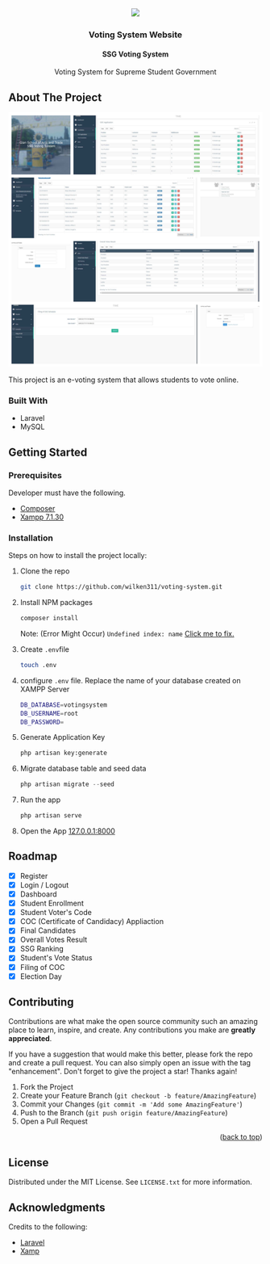 <a name="readme-top"></a>

<!-- PROJECT LOGO -->
<br />
<div align="center">

  <p align="center"><img src="https://laravel.com/assets/img/components/logo-laravel.svg"></p>

  <h3 align="center">Voting System Website</h3>
  <h4>SSG Voting System</h4>

  <p align="center">
    Voting System for Supreme Student  Government
   
</div>

<!-- ABOUT THE PROJECT -->

## About The Project

![Product Name Screen Shot][product-screenshot]

This project is an e-voting system that allows students to vote online.

### Built With

-   Laravel
-   MySQL

<!-- GETTING STARTED -->

## Getting Started

### Prerequisites

Developer must have the following.

-   [Composer](https://getcomposer.org/download/)
-   [Xampp 7.1.30](https://sourceforge.net/projects/xampp/files/XAMPP%20Windows/7.1.30/)

### Installation

Steps on how to install the project locally:

1. Clone the repo
    ```sh
    git clone https://github.com/wilken311/voting-system.git
    ```
2. Install NPM packages

    ```sh
    composer install
    ```

    Note: (Error Might Occur) `Undefined index: name`
    [Click me to fix.](https://stackoverflow.com/questions/61177995/laravel-packagemanifest-php-undefined-index-name)

3. Create `.env`file

    ```sh
    touch .env
    ```

4. configure `.env` file. Replace the name of your database created on XAMPP Server

    ```sh
    DB_DATABASE=votingsystem
    DB_USERNAME=root
    DB_PASSWORD=
    ```

5. Generate Application Key

    ```sh
    php artisan key:generate
    ```

6. Migrate database table and seed data
    ```js
    php artisan migrate --seed
    ```
7. Run the app
    ```js
    php artisan serve
    ```
8. Open the App
[127.0.0.1:8000](http://127.0.0.1:8000/)
 <!-- ROADMAP -->

## Roadmap

-   [x] Register
-   [x] Login / Logout
-   [x] Dashboard
-   [x] Student Enrollment
-   [x] Student Voter's Code
-   [x] COC (Certificate of Candidacy) Appliaction
-   [x] Final Candidates
-   [x] Overall Votes Result
-   [x] SSG Ranking
-   [x] Student's Vote Status
-   [x] Filing of COC
-   [x] Election Day
<!-- CONTRIBUTING -->

## Contributing

Contributions are what make the open source community such an amazing place to learn, inspire, and create. Any contributions you make are **greatly appreciated**.

If you have a suggestion that would make this better, please fork the repo and create a pull request. You can also simply open an issue with the tag "enhancement".
Don't forget to give the project a star! Thanks again!

1. Fork the Project
2. Create your Feature Branch (`git checkout -b feature/AmazingFeature`)
3. Commit your Changes (`git commit -m 'Add some AmazingFeature'`)
4. Push to the Branch (`git push origin feature/AmazingFeature`)
5. Open a Pull Request

<p align="right">(<a href="#readme-top">back to top</a>)</p>

<!-- LICENSE -->

## License

Distributed under the MIT License. See `LICENSE.txt` for more information.

<!-- ACKNOWLEDGMENTS -->

## Acknowledgments

Credits to the following:

-   [Laravel](https://laravel.com/)
-   [Xamp](https://sourceforge.net/projects/xampp/files/XAMPP%20Windows/7.1.30/)

[product-screenshot]: public/assets/screenshots.jpg
